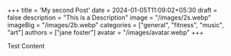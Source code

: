 +++
title = 'My second Post'
date = 2024-01-05T11:09:02+05:30
draft = false
description = "This is a Description"
image = "/images/2s.webp"
imageBig = "/images/2b.webp"
categories = ["general", "fitness", "music", "art"]
authors = ["jane foster"]
avatar = "/images/avatar.webp"
+++

Test Content
